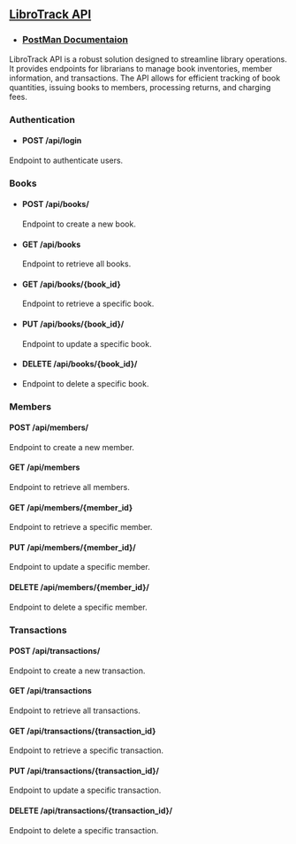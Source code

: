 ## [LibroTrack API](https://librotrackapi.onrender.com/api/)
* ### [PostMan Documentaion](https://documenter.getpostman.com/view/22007181/2sA3JT4eFY)
LibroTrack API is a robust solution designed to streamline library operations. It provides endpoints for librarians to manage book inventories, member information, and transactions. The API allows for efficient tracking of book quantities, issuing books to members, processing returns, and charging fees.

### Authentication

* #### POST /api/login
Endpoint to authenticate users.

### Books

* #### POST /api/books/
  Endpoint to create a new book.

* #### GET /api/books
  Endpoint to retrieve all books.

* #### GET /api/books/{book_id}
  Endpoint to retrieve a specific book.

* #### PUT /api/books/{book_id}/
  Endpoint to update a specific book.

* #### DELETE /api/books/{book_id}/
- Endpoint to delete a specific book.

### Members

#### POST /api/members/
Endpoint to create a new member.

#### GET /api/members
Endpoint to retrieve all members.

#### GET /api/members/{member_id}
Endpoint to retrieve a specific member.

#### PUT /api/members/{member_id}/
Endpoint to update a specific member.

#### DELETE /api/members/{member_id}/
Endpoint to delete a specific member.

### Transactions

#### POST /api/transactions/
Endpoint to create a new transaction.

#### GET /api/transactions
Endpoint to retrieve all transactions.

#### GET /api/transactions/{transaction_id}
Endpoint to retrieve a specific transaction.

#### PUT /api/transactions/{transaction_id}/
Endpoint to update a specific transaction.

#### DELETE /api/transactions/{transaction_id}/
Endpoint to delete a specific transaction.

